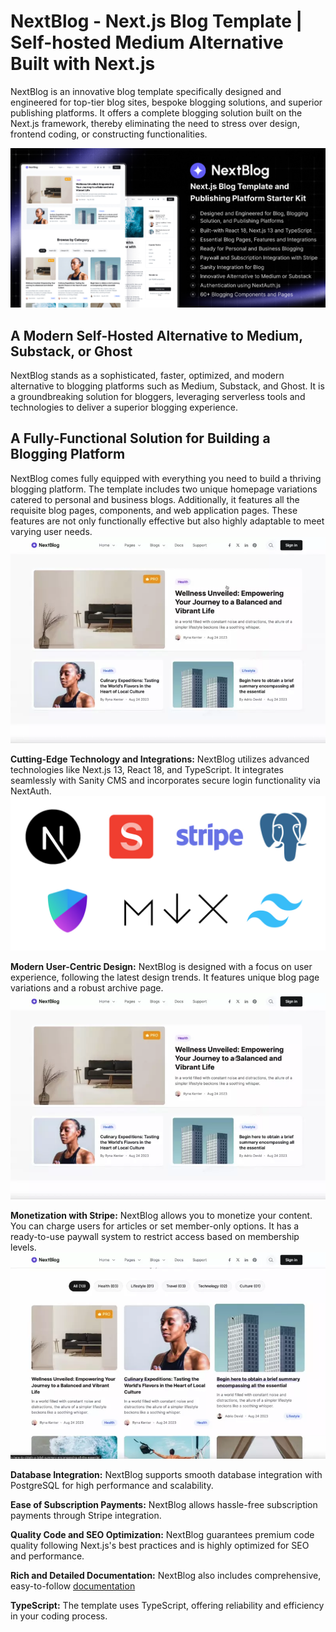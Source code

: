 # NextBlog - Next.js Blog Template | Self-hosted Medium Alternative Built with Next.js

NextBlog is an innovative blog template specifically designed and engineered for top-tier blog sites, bespoke blogging solutions, and superior publishing platforms. It offers a complete blogging solution built on the Next.js framework, thereby eliminating the need to stress over design, frontend coding, or constructing functionalities.

[![NextBlog](nextblog.jpg)](https://nextjstemplates.com/templates/nextblog)

## A Modern Self-Hosted Alternative to Medium, Substack, or Ghost
NextBlog stands as a sophisticated, faster, optimized, and modern alternative to blogging platforms such as Medium, Substack, and Ghost. It is a groundbreaking solution for bloggers, leveraging serverless tools and technologies to deliver a superior blogging experience.

## A Fully-Functional Solution for Building a Blogging Platform
NextBlog comes fully equipped with everything you need to build a thriving blogging platform. The template includes two unique homepage variations catered to personal and business blogs. Additionally, it features all the requisite blog pages, components, and web application pages. These features are not only functionally effective but also highly adaptable to meet varying user needs.
[![NextBlog Demo](components-pages.webp)](https://nextblog.nextjstemplates.com/)

**Cutting-Edge Technology and Integrations:**
NextBlog utilizes advanced technologies like Next.js 13, React 18, and TypeScript. It integrates seamlessly with Sanity CMS and incorporates secure login functionality via NextAuth.
![Tech Stacks](tech-stack-nextblog.jpg)

**Modern User-Centric Design:**
NextBlog is designed with a focus on user experience, following the latest design trends. It features unique blog page variations and a robust archive page.
![Design](design.webp)

**Monetization with Stripe:**
NextBlog allows you to monetize your content. You can charge users for articles or set member-only options. It has a ready-to-use paywall system to restrict access based on membership levels.
![Design](paywall.webp)

**Database Integration:**
NextBlog supports smooth database integration with PostgreSQL for high performance and scalability.

**Ease of Subscription Payments:**
NextBlog allows hassle-free subscription payments through Stripe integration.

**Quality Code and SEO Optimization:**
NextBlog guarantees premium code quality following Next.js's best practices and is highly optimized for SEO and performance. 

**Rich and Detailed Documentation:** 
NextBlog also includes comprehensive, easy-to-follow [documentation](https://nextjstemplates.com/docs/nextblog-template)

**TypeScript:**
The template uses TypeScript, offering reliability and efficiency in your coding process.
